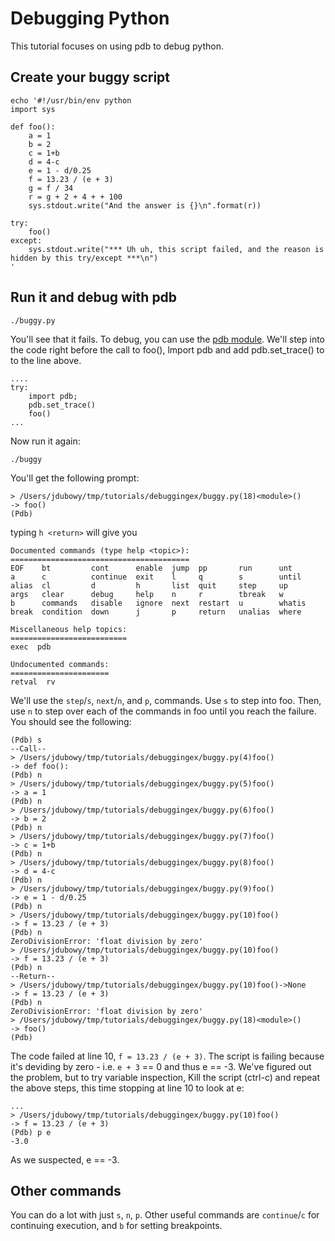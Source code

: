 # Debugging Python

This tutorial focuses on using pdb to debug python.

## Create your buggy script


    echo '#!/usr/bin/env python
    import sys

    def foo():
        a = 1
        b = 2
        c = 1+b
        d = 4-c
        e = 1 - d/0.25
        f = 13.23 / (e + 3)
        g = f / 34
        r = g + 2 + 4 + + 100
        sys.stdout.write("And the answer is {}\n".format(r))

    try:
        foo()
    except:
        sys.stdout.write("*** Uh uh, this script failed, and the reason is hidden by this try/except ***\n")
    '
## Run it and debug with pdb

    ./buggy.py

You'll see that it fails.  To debug, you can use the
[pdb module](https://docs.python.org/2/library/pdb.html). We'll step into the
code right before the call to foo(), lmport pdb and add pdb.set_trace() to to
the line above.

    ....
    try:
        import pdb;
        pdb.set_trace()
        foo()
    ...

Now run it again:

    ./buggy

You'll get the following prompt:

    > /Users/jdubowy/tmp/tutorials/debuggingex/buggy.py(18)<module>()
    -> foo()
    (Pdb)

typing ```h <return>``` will give you

    Documented commands (type help <topic>):
    ========================================
    EOF    bt         cont      enable  jump  pp       run      unt
    a      c          continue  exit    l     q        s        until
    alias  cl         d         h       list  quit     step     up
    args   clear      debug     help    n     r        tbreak   w
    b      commands   disable   ignore  next  restart  u        whatis
    break  condition  down      j       p     return   unalias  where

    Miscellaneous help topics:
    ==========================
    exec  pdb

    Undocumented commands:
    ======================
    retval  rv

We'll use the ```step```/```s```, ```next```/```n```, and ```p```, commands.
Use ```s``` to step into foo.  Then, use ```n``` to step over each of the commands
in foo until you reach the failure.  You should see the following:

    (Pdb) s
    --Call--
    > /Users/jdubowy/tmp/tutorials/debuggingex/buggy.py(4)foo()
    -> def foo():
    (Pdb) n
    > /Users/jdubowy/tmp/tutorials/debuggingex/buggy.py(5)foo()
    -> a = 1
    (Pdb) n
    > /Users/jdubowy/tmp/tutorials/debuggingex/buggy.py(6)foo()
    -> b = 2
    (Pdb) n
    > /Users/jdubowy/tmp/tutorials/debuggingex/buggy.py(7)foo()
    -> c = 1+b
    (Pdb) n
    > /Users/jdubowy/tmp/tutorials/debuggingex/buggy.py(8)foo()
    -> d = 4-c
    (Pdb) n
    > /Users/jdubowy/tmp/tutorials/debuggingex/buggy.py(9)foo()
    -> e = 1 - d/0.25
    (Pdb) n
    > /Users/jdubowy/tmp/tutorials/debuggingex/buggy.py(10)foo()
    -> f = 13.23 / (e + 3)
    (Pdb) n
    ZeroDivisionError: 'float division by zero'
    > /Users/jdubowy/tmp/tutorials/debuggingex/buggy.py(10)foo()
    -> f = 13.23 / (e + 3)
    (Pdb) n
    --Return--
    > /Users/jdubowy/tmp/tutorials/debuggingex/buggy.py(10)foo()->None
    -> f = 13.23 / (e + 3)
    (Pdb) n
    ZeroDivisionError: 'float division by zero'
    > /Users/jdubowy/tmp/tutorials/debuggingex/buggy.py(18)<module>()
    -> foo()
    (Pdb)

The code failed at line 10, ```f = 13.23 / (e + 3)```.  The script is failing
because it's deviding by zero - i.e. ```e + 3``` == 0 and thus e == -3. We've
figured out the problem, but to try variable inspection, Kill the script (ctrl-c)
and repeat the above steps, this time stopping at line 10 to look at e:

    ...
    > /Users/jdubowy/tmp/tutorials/debuggingex/buggy.py(10)foo()
    -> f = 13.23 / (e + 3)
    (Pdb) p e
    -3.0

As we suspected, e == -3.

## Other commands

You can do a lot with just ```s```, ```n```, ```p```.  Other useful commands are
```continue```/```c``` for continuing execution, and ```b``` for setting breakpoints.
